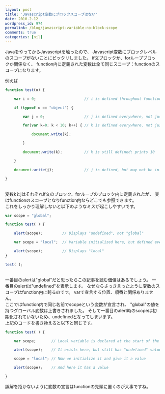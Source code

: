 ```yaml
---
layout: post
title: 'Javascript変数にブロックスコープはない'
date: 2010-2-12
wordpress_id: 974
permalink: /blog/javascript-variable-no-block-scope
comments: true
categories: [nil]
---
```

JavaをやってからJavascriptを触ったので、
Javascript変数にブロックレベルのスコープがないことにビックリしました。
if文ブロックか、forループブロックか関係なく、
function内に定義された変数は全て同じスコープ：functionのスコープになります。
<br/>

例えば

```javascript
function test(o) {

    var i = 0;                      // i is defined throughout function

    if (typeof o == "object") {

        var j = 0;                  // j is defined everywhere, not just block

        for(var k=0; k < 10; k++) { // k is defined everywhere, not just loop

            document.write(k);

        }

        document.write(k);          // k is still defined: prints 10

    }

    document.write(j);              // j is defined, but may not be initialized

}

```

<br/>
変数kとjはそれぞれif文のブロック、forループのブロック内に定義されたが、
実はfunctionのスコープとなりfunction内ならどこでも参照できます。

<br/>
これをしっかり理解しないと以下のようなミスが起こしやすいです。

```javascript
var scope = "global";

function test( ) {

    alert(scope);         // Displays "undefined", not "global"

    var scope = "local";  // Variable initialized here, but defined everywhere

    alert(scope);         // Displays "local"
}

test( );

```

<br/>
一番目のalertは"global"だと思ったらこの記事を読む価値はあるでしょう。
一番目のalertは"undefined"を表示します。
なぜならさっき言ったように変数のスコープはfunction内に跨るのです。
varで宣言する位置、順番と関係ありません。

<br/>
ここではfunction内で同じ名前でscopeという変数が宣言され、
"global"の値を持つグローバル変数は上書きされました。
そして一番目のalert時のscopeは初期化されていないため、undefinedとなってしまいます。

<br/>
上記のコードを書き換えると以下と同じです。

```javascript
function test( ) {

    var scope;       // Local variable is declared at the start of the function

    alert(scope);    // It exists here, but still has "undefined" value

    scope = "local"; // Now we initialize it and give it a value

    alert(scope);    // And here it has a value

}

```

誤解を招かないように変数の宣言はfunctionの先頭に置くのが大事ですね。

